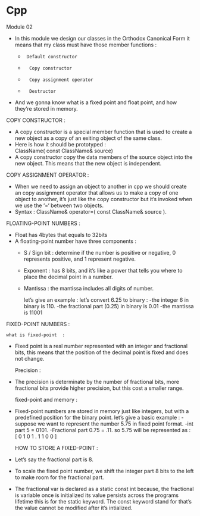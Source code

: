 # Cpp
Module 02

- In this module we design our classes in the Orthodox Canonical Form it means that my class must have those member functions :
    -      Default constructor 
    -       Copy constructor
    -       Copy assignment operator 
    -       Destructor
- And we gonna know what is a fixed point and float point, and how they’re stored in memory.


COPY CONSTRUCTOR  :

- A copy constructor is a special member function that is used to create a new object as a copy of an exiting object of the same class.
- Here is how it should be prototyped :   
		ClassName( const ClassName& source)
- A copy constructor copy the data members of the source object into the new object. This means that the new object is independent.

COPY ASSIGNMENT OPERATOR  :

- When we need to assign an object to another in cpp we should create an copy assignment operator that allows us to make a copy of one object to another, it’s just like the copy constructor but it’s invoked when we use the ‘=‘ between two objects.
- Syntax : ClassName& operator=( const ClassName& source ). 

FLOATING-POINT NUMBERS  :

- Float has 4bytes that equals to 32bits
- A floating-point number have three components :
    - S / Sign bit : determine if the number is positive or negative, 0 represents positive, and 1 represent negative.
    - Exponent : has 8 bits, and it’s like a power that tells you where to place the decimal point in a number.
    - Mantissa : the mantissa includes all digits of number.
		
		let’s give an example :
			let’s convert 6.25 to binary :
			-the integer 6 in binary is 110.
			-the fractional part (0.25) in binary is  0.01
			-the mantissa is 11001

FIXED-POINT NUMBERS  :

 	what is fixed-point  :
- Fixed point is a real number represented with an integer and fractional bits, this means that the position of the decimal point is fixed and does not change.

	Precision  :
- The precision is determinate by the number of fractional bits, more fractional bits provide higher precision, but this cost a smaller range.

	fixed-point and memory  :
- Fixed-point numbers are stored in memory just like integers, but with a predefined position for the binary point.
		let’s give a basic example :
		-suppose we want to represent the number 5.75 in fixed point format.
		-int part 5 = 0101.
		-Fractional part 0.75 = .11.
			so 5.75 will be represented as :
			[ 0	1	0	1	.	1	1	0	0 ]


	HOW TO STORE A FIXED-POINT  :
- Let’s say the fractional part is 8.
- To scale the fixed point number, we shift the integer part 8 bits to the left to make room for the fractional part.
- The fractional var is declared as a static const int because, the fractional is variable once is initialized its value  persists across the programs lifetime this is for the static keyword. The const keyword stand for that’s the value cannot be modified after it’s intialized.
